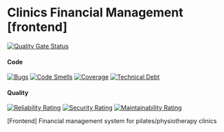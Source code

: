 # Clinics Financial Management [frontend]

[![Quality Gate Status](https://sonarcloud.io/api/project_badges/measure?project=lucascorrea31_clinics-financial-management-fe&metric=alert_status)](https://sonarcloud.io/summary/new_code?id=lucascorrea31_clinics-financial-management-fe)

#### Code
[![Bugs](https://sonarcloud.io/api/project_badges/measure?project=lucascorrea31_clinics-financial-management-fe&metric=bugs)](https://sonarcloud.io/summary/new_code?id=lucascorrea31_clinics-financial-management-fe)
[![Code Smells](https://sonarcloud.io/api/project_badges/measure?project=lucascorrea31_clinics-financial-management-fe&metric=code_smells)](https://sonarcloud.io/summary/new_code?id=lucascorrea31_clinics-financial-management-fe)
[![Coverage](https://sonarcloud.io/api/project_badges/measure?project=lucascorrea31_clinics-financial-management-fe&metric=coverage)](https://sonarcloud.io/summary/new_code?id=lucascorrea31_clinics-financial-management-fe)
[![Technical Debt](https://sonarcloud.io/api/project_badges/measure?project=lucascorrea31_clinics-financial-management-fe&metric=sqale_index)](https://sonarcloud.io/summary/new_code?id=lucascorrea31_clinics-financial-management-fe)

#### Quality
[![Reliability Rating](https://sonarcloud.io/api/project_badges/measure?project=lucascorrea31_clinics-financial-management-fe&metric=reliability_rating)](https://sonarcloud.io/summary/new_code?id=lucascorrea31_clinics-financial-management-fe)
[![Security Rating](https://sonarcloud.io/api/project_badges/measure?project=lucascorrea31_clinics-financial-management-fe&metric=security_rating)](https://sonarcloud.io/summary/new_code?id=lucascorrea31_clinics-financial-management-fe)
[![Maintainability Rating](https://sonarcloud.io/api/project_badges/measure?project=lucascorrea31_clinics-financial-management-fe&metric=sqale_rating)](https://sonarcloud.io/summary/new_code?id=lucascorrea31_clinics-financial-management-fe)

[Frontend] Financial management system for pilates/physiotherapy clinics
